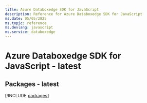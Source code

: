 ```yaml
---
title: Azure Databoxedge SDK for JavaScript
description: Reference for Azure Databoxedge SDK for JavaScript
ms.date: 05/05/2025
ms.topic: reference
ms.devlang: javascript
ms.service: databoxedge
---
```

# Azure Databoxedge SDK for JavaScript - latest
## Packages - latest
[!INCLUDE [packages](databoxedge-index.md)]